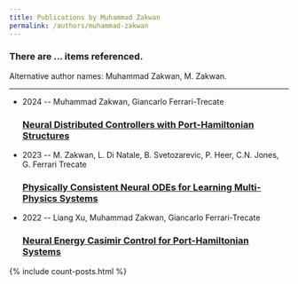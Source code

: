 ```yaml
---
title: Publications by Muhammad Zakwan
permalink: /authors/muhammad-zakwan
---
```


<h3 id="number-posts">There are ... items referenced.</h3>
<p id='info-authors'>Alternative author names: Muhammad Zakwan, M. Zakwan.</p>
<hr />
<ul class="post-list">
<li><span class='post-meta'>2024 -- Muhammad Zakwan, Giancarlo Ferrari-Trecate</span><h3><a class='post-link' href="{{ site.baseurl }}/neural-distributed-controllers-with-port-hamiltonian-structures">Neural Distributed Controllers with Port-Hamiltonian Structures</a></h3></li>
<li><span class='post-meta'>2023 -- M. Zakwan, L. Di Natale, B. Svetozarevic, P. Heer, C.N. Jones, G. Ferrari Trecate</span><h3><a class='post-link' href="{{ site.baseurl }}/physically-consistent-neural-odes-for-learning-multi-physics-systems">Physically Consistent Neural ODEs for Learning Multi-Physics Systems</a></h3></li>
<li><span class='post-meta'>2022 -- Liang Xu, Muhammad Zakwan, Giancarlo Ferrari-Trecate</span><h3><a class='post-link' href="{{ site.baseurl }}/neural-energy-casimir-control-for-port-hamiltonian-systems">Neural Energy Casimir Control for Port-Hamiltonian Systems</a></h3></li>

</ul>
{% include count-posts.html %}
